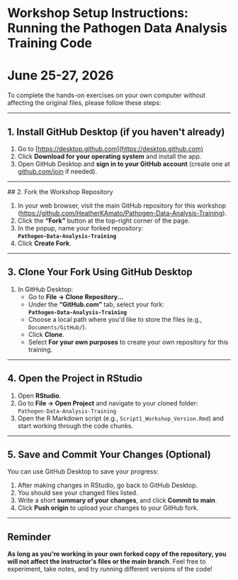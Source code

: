 # Workshop Setup Instructions: Running the Pathogen Data Analysis Training Code
# June 25-27, 2026

To complete the hands-on exercises on your own computer without affecting the original files, please follow these steps:

---

## 1. Install GitHub Desktop (if you haven't already)
1. Go to [https://desktop.github.com](https://desktop.github.com)
2. Click **Download for your operating system** and install the app.
3. Open GitHub Desktop and **sign in to your GitHub account** (create one at [github.com/join](https://github.com/join) if needed).

---

##️ 2. Fork the Workshop Repository
1. In your web browser, visit the main GitHub repository for this workshop (https://github.com/HeatherKAmato/Pathogen-Data-Analysis-Training).
2. Click the **“Fork”** button at the top-right corner of the page.
3. In the popup, name your forked repository:  
   **`Pathogen-Data-Analysis-Training`**
4. Click **Create Fork**.

---

## 3. Clone Your Fork Using GitHub Desktop
1. In GitHub Desktop:
   - Go to **File → Clone Repository...**
   - Under the **“GitHub.com”** tab, select your fork:  
     **`Pathogen-Data-Analysis-Training`**
   - Choose a local path where you'd like to store the files (e.g., `Documents/GitHub/`).
   - Click **Clone**.
   - Select **For your own purposes** to create your own repository for this training.  

---

## 4. Open the Project in RStudio
1. Open **RStudio**.
2. Go to **File → Open Project** and navigate to your cloned folder:  
   `Pathogen-Data-Analysis-Training`
3. Open the R Markdown script (e.g., `Script1_Workshop_Version.Rmd`) and start working through the code chunks.

---

## 5. Save and Commit Your Changes (Optional)
You can use GitHub Desktop to save your progress:
1. After making changes in RStudio, go back to GitHub Desktop.
2. You should see your changed files listed.
3. Write a short **summary of your changes**, and click **Commit to main**.
4. Click **Push origin** to upload your changes to your GitHub fork.

---

## Reminder
**As long as you're working in your own forked copy of the repository, you will not affect the instructor's files or the main branch**. Feel free to experiment, take notes, and try running different versions of the code!

